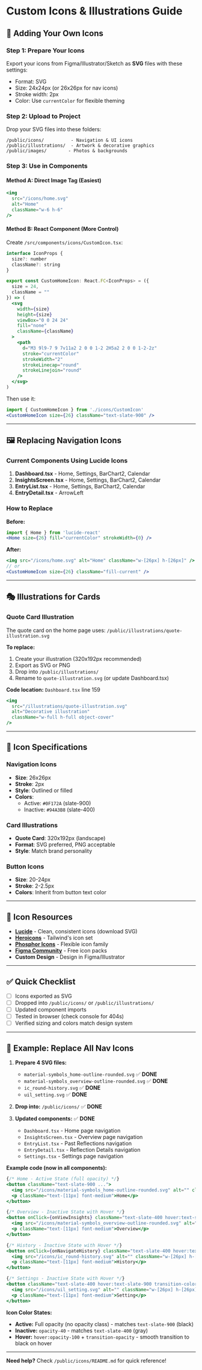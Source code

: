 # Custom Icons & Illustrations Guide

## 🎨 Adding Your Own Icons

### Step 1: Prepare Your Icons

Export your icons from Figma/Illustrator/Sketch as **SVG** files with these settings:
- Format: SVG
- Size: 24x24px (or 26x26px for nav icons)
- Stroke width: 2px
- Color: Use `currentColor` for flexible theming

### Step 2: Upload to Project

Drop your SVG files into these folders:
```
/public/icons/          - Navigation & UI icons
/public/illustrations/  - Artwork & decorative graphics
/public/images/        - Photos & backgrounds
```

### Step 3: Use in Components

#### Method A: Direct Image Tag (Easiest)
```jsx
<img 
  src="/icons/home.svg" 
  alt="Home" 
  className="w-6 h-6" 
/>
```

#### Method B: React Component (More Control)
Create `/src/components/icons/CustomIcon.tsx`:
```jsx
interface IconProps {
  size?: number
  className?: string
}

export const CustomHomeIcon: React.FC<IconProps> = ({ 
  size = 24, 
  className = "" 
}) => (
  <svg 
    width={size} 
    height={size} 
    viewBox="0 0 24 24" 
    fill="none"
    className={className}
  >
    <path 
      d="M3 9l9-7 9 7v11a2 2 0 0 1-2 2H5a2 2 0 0 1-2-2z" 
      stroke="currentColor" 
      strokeWidth="2"
      strokeLinecap="round"
      strokeLinejoin="round"
    />
  </svg>
)
```

Then use it:
```jsx
import { CustomHomeIcon } from './icons/CustomIcon'
<CustomHomeIcon size={26} className="text-slate-900" />
```

---

## 🖼️ Replacing Navigation Icons

### Current Components Using Lucide Icons

1. **Dashboard.tsx** - Home, Settings, BarChart2, Calendar
2. **InsightsScreen.tsx** - Home, Settings, BarChart2, Calendar
3. **EntryList.tsx** - Home, Settings, BarChart2, Calendar
4. **EntryDetail.tsx** - ArrowLeft

### How to Replace

**Before:**
```jsx
import { Home } from 'lucide-react'
<Home size={26} fill="currentColor" strokeWidth={0} />
```

**After:**
```jsx
<img src="/icons/home.svg" alt="Home" className="w-[26px] h-[26px]" />
// or
<CustomHomeIcon size={26} className="fill-current" />
```

---

## 🎭 Illustrations for Cards

### Quote Card Illustration

The quote card on the home page uses: `/public/illustrations/quote-illustration.svg`

**To replace:**
1. Create your illustration (320x192px recommended)
2. Export as SVG or PNG
3. Drop into `/public/illustrations/`
4. Rename to `quote-illustration.svg` (or update Dashboard.tsx)

**Code location:** `Dashboard.tsx` line 159

```jsx
<img 
  src="/illustrations/quote-illustration.svg" 
  alt="Decorative illustration" 
  className="w-full h-full object-cover"
/>
```

---

## 📐 Icon Specifications

### Navigation Icons
- **Size**: 26x26px
- **Stroke**: 2px
- **Style**: Outlined or filled
- **Colors**: 
  - Active: `#0F172A` (slate-900)
  - Inactive: `#94A3B8` (slate-400)

### Card Illustrations
- **Quote Card**: 320x192px (landscape)
- **Format**: SVG preferred, PNG acceptable
- **Style**: Match brand personality

### Button Icons
- **Size**: 20-24px
- **Stroke**: 2-2.5px
- **Colors**: Inherit from button text color

---

## 🎯 Icon Resources

- **[Lucide](https://lucide.dev)** - Clean, consistent icons (download SVG)
- **[Heroicons](https://heroicons.com)** - Tailwind's icon set
- **[Phosphor Icons](https://phosphoricons.com)** - Flexible icon family
- **[Figma Community](https://figma.com/community)** - Free icon packs
- **Custom Design** - Design in Figma/Illustrator

---

## ✅ Quick Checklist

- [ ] Icons exported as SVG
- [ ] Dropped into `/public/icons/` or `/public/illustrations/`
- [ ] Updated component imports
- [ ] Tested in browser (check console for 404s)
- [ ] Verified sizing and colors match design system

---

## 🔄 Example: Replace All Nav Icons

1. **Prepare 4 SVG files:**
   - `material-symbols_home-outline-rounded.svg` ✅ **DONE**
   - `material-symbols_overview-outline-rounded.svg` ✅ **DONE**
   - `ic_round-history.svg` ✅ **DONE**
   - `uil_setting.svg` ✅ **DONE**

2. **Drop into:** `/public/icons/` ✅ **DONE**

3. **Updated components:** ✅ **DONE**
   - `Dashboard.tsx` - Home page navigation
   - `InsightsScreen.tsx` - Overview page navigation
   - `EntryList.tsx` - Past Reflections navigation
   - `EntryDetail.tsx` - Reflection Details navigation
   - `Settings.tsx` - Settings page navigation

**Example code (now in all components):**
```jsx
{/* Home - Active State (full opacity) */}
<button className="text-slate-900 ...">
  <img src="/icons/material-symbols_home-outline-rounded.svg" alt="" className="w-[26px] h-[26px]" />
  <p className="text-[11px] font-medium">Home</p>
</button>

{/* Overview - Inactive State with Hover */}
<button onClick={onViewInsights} className="text-slate-400 hover:text-slate-900 transition-colors ...">
  <img src="/icons/material-symbols_overview-outline-rounded.svg" alt="" className="w-[26px] h-[26px] opacity-40 hover:opacity-100 transition-opacity" />
  <p className="text-[11px] font-medium">Overview</p>
</button>

{/* History - Inactive State with Hover */}
<button onClick={onNavigateHistory} className="text-slate-400 hover:text-slate-900 transition-colors ...">
  <img src="/icons/ic_round-history.svg" alt="" className="w-[26px] h-[26px] opacity-40 hover:opacity-100 transition-opacity" />
  <p className="text-[11px] font-medium">History</p>
</button>

{/* Settings - Inactive State with Hover */}
<button className="text-slate-400 hover:text-slate-900 transition-colors ...">
  <img src="/icons/uil_setting.svg" alt="" className="w-[26px] h-[26px] opacity-40 hover:opacity-100 transition-opacity" />
  <p className="text-[11px] font-medium">Setting</p>
</button>
```

**Icon Color States:**
- **Active:** Full opacity (no opacity class) - matches `text-slate-900` (black)
- **Inactive:** `opacity-40` - matches `text-slate-400` (gray)
- **Hover:** `hover:opacity-100` + `transition-opacity` - smooth transition to black on hover

---

**Need help?** Check `/public/icons/README.md` for quick reference!

